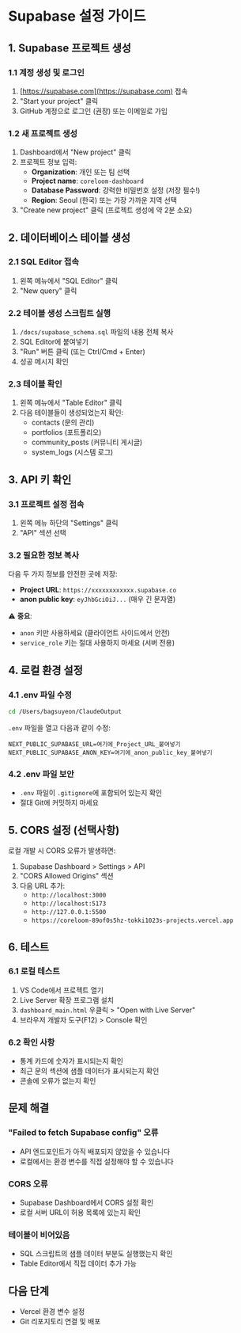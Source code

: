 # Supabase 설정 가이드

## 1. Supabase 프로젝트 생성

### 1.1 계정 생성 및 로그인
1. [https://supabase.com](https://supabase.com) 접속
2. "Start your project" 클릭
3. GitHub 계정으로 로그인 (권장) 또는 이메일로 가입

### 1.2 새 프로젝트 생성
1. Dashboard에서 "New project" 클릭
2. 프로젝트 정보 입력:
   - **Organization**: 개인 또는 팀 선택
   - **Project name**: `coreloom-dashboard`
   - **Database Password**: 강력한 비밀번호 설정 (저장 필수!)
   - **Region**: Seoul (한국) 또는 가장 가까운 지역 선택
3. "Create new project" 클릭 (프로젝트 생성에 약 2분 소요)

## 2. 데이터베이스 테이블 생성

### 2.1 SQL Editor 접속
1. 왼쪽 메뉴에서 "SQL Editor" 클릭
2. "New query" 클릭

### 2.2 테이블 생성 스크립트 실행
1. `/docs/supabase_schema.sql` 파일의 내용 전체 복사
2. SQL Editor에 붙여넣기
3. "Run" 버튼 클릭 (또는 Ctrl/Cmd + Enter)
4. 성공 메시지 확인

### 2.3 테이블 확인
1. 왼쪽 메뉴에서 "Table Editor" 클릭
2. 다음 테이블들이 생성되었는지 확인:
   - contacts (문의 관리)
   - portfolios (포트폴리오)
   - community_posts (커뮤니티 게시글)
   - system_logs (시스템 로그)

## 3. API 키 확인

### 3.1 프로젝트 설정 접속
1. 왼쪽 메뉴 하단의 "Settings" 클릭
2. "API" 섹션 선택

### 3.2 필요한 정보 복사
다음 두 가지 정보를 안전한 곳에 저장:
- **Project URL**: `https://xxxxxxxxxxxx.supabase.co`
- **anon public key**: `eyJhbGciOiJ...` (매우 긴 문자열)

⚠️ **중요**: 
- `anon` 키만 사용하세요 (클라이언트 사이드에서 안전)
- `service_role` 키는 절대 사용하지 마세요 (서버 전용)

## 4. 로컬 환경 설정

### 4.1 .env 파일 수정
```bash
cd /Users/bagsuyeon/ClaudeOutput
```

`.env` 파일을 열고 다음과 같이 수정:
```
NEXT_PUBLIC_SUPABASE_URL=여기에_Project_URL_붙여넣기
NEXT_PUBLIC_SUPABASE_ANON_KEY=여기에_anon_public_key_붙여넣기
```

### 4.2 .env 파일 보안
- `.env` 파일이 `.gitignore`에 포함되어 있는지 확인
- 절대 Git에 커밋하지 마세요

## 5. CORS 설정 (선택사항)

로컬 개발 시 CORS 오류가 발생하면:

1. Supabase Dashboard > Settings > API
2. "CORS Allowed Origins" 섹션
3. 다음 URL 추가:
   - `http://localhost:3000`
   - `http://localhost:5173`
   - `http://127.0.0.1:5500`
   - `https://coreloom-89of0s5hz-tokki1023s-projects.vercel.app`

## 6. 테스트

### 6.1 로컬 테스트
1. VS Code에서 프로젝트 열기
2. Live Server 확장 프로그램 설치
3. `dashboard_main.html` 우클릭 > "Open with Live Server"
4. 브라우저 개발자 도구(F12) > Console 확인

### 6.2 확인 사항
- 통계 카드에 숫자가 표시되는지 확인
- 최근 문의 섹션에 샘플 데이터가 표시되는지 확인
- 콘솔에 오류가 없는지 확인

## 문제 해결

### "Failed to fetch Supabase config" 오류
- API 엔드포인트가 아직 배포되지 않았을 수 있습니다
- 로컬에서는 환경 변수를 직접 설정해야 할 수 있습니다

### CORS 오류
- Supabase Dashboard에서 CORS 설정 확인
- 로컬 서버 URL이 허용 목록에 있는지 확인

### 테이블이 비어있음
- SQL 스크립트의 샘플 데이터 부분도 실행했는지 확인
- Table Editor에서 직접 데이터 추가 가능

## 다음 단계
- Vercel 환경 변수 설정
- Git 리포지토리 연결 및 배포
